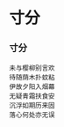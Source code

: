 # 寸分
<!-- 未与樱柳别言欢,<br>待随荫木扑蚊粘,<br>伊故夕阳入烟幕,<br>无疑青霜扶食安。<br>沉浮如期历来固,<br>落心何处亦无误。 [2020-12-20]-->

### 寸分 
```shell
未与樱柳别言欢
待随荫木扑蚊粘
伊故夕阳入烟幕
无疑青霜扶食安
沉浮如期历来固
落心何处亦无误
```